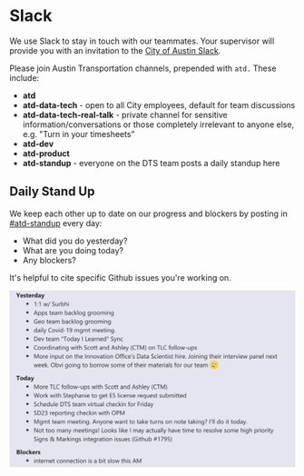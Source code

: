 # Slack

We use Slack to stay in touch with our teammates. Your supervisor will provide you with an invitation to the [City of Austin Slack](https://austininnovation.slack.com/signup). 

Please join Austin Transportation channels,  prepended with `atd.` These include:

* **atd**
* **atd-data-tech** - open to all City employees, default for team discussions 
* **atd-data-tech-real-talk** - private channel for sensitive information/conversations or those completely irrelevant to anyone else, e.g. "Turn in your timesheets"
* **atd-dev​**
* **atd-product​**
* **atd-standup** - everyone on the DTS team posts a daily standup here

## Daily Stand Up

We keep each other up to date on our progress and blockers by posting in [\#atd-standup](https://app.slack.com/client/T04KZA1MB/CHXHA8YAU) every day:

* What did you do yesterday?
* What are you doing today?
* Any blockers?

It's helpful to cite specific Github issues you're working on. 

![](.gitbook/assets/standup.png)



